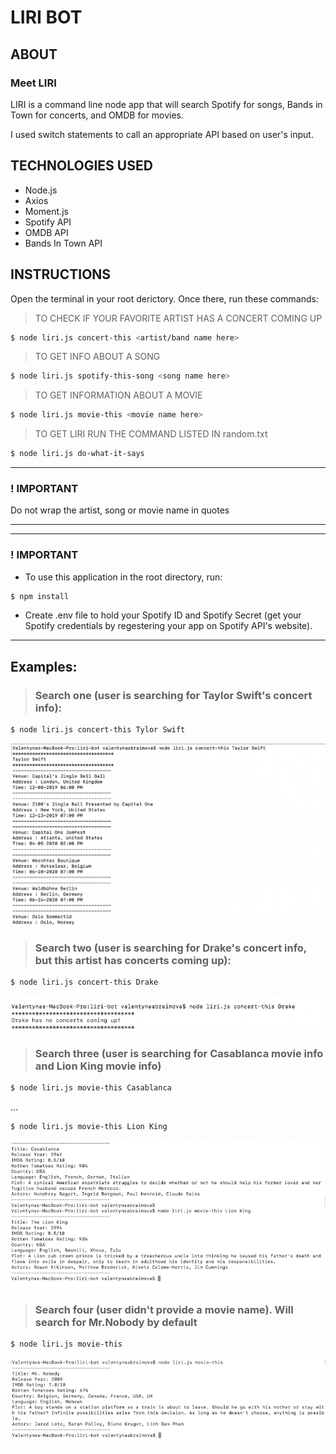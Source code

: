 # LIRI BOT

## ABOUT

### Meet LIRI

LIRI is a command line node app that will search Spotify for songs, Bands in Town for concerts, and OMDB for movies.

I used switch statements to call an appropriate API based on user's input.

## TECHNOLOGIES USED

- Node.js
- Axios
- Moment.js
- Spotify API
- OMDB API 
- Bands In Town API

## INSTRUCTIONS

Open the terminal in your root derictory. Once there, run these commands:

>TO CHECK IF YOUR FAVORITE ARTIST HAS A CONCERT COMING UP 
```sh
$ node liri.js concert-this <artist/band name here>
```
>TO GET INFO ABOUT A SONG 
```sh
$ node liri.js spotify-this-song <song name here>
```
>TO GET INFORMATION ABOUT A MOVIE
```sh
$ node liri.js movie-this <movie name here>
```
>TO GET LIRI RUN THE COMMAND LISTED IN random.txt
```sh
$ node liri.js do-what-it-says
```
***
### ! IMPORTANT 
Do not wrap the artist, song or movie name in quotes
***
***
### ! IMPORTANT 
- To use this application in the root directory, run:
```sh
$ npm install 
```
- Create .env file to hold your Spotify ID and Spotify Secret (get your Spotify credentials by regestering your app on Spotify API's website). 
***

## Examples:

>### Search one (user is searching for Taylor Swift's concert info):
```sh
$ node liri.js concert-this Tylor Swift
```
![Image description](img/concert-this.png)

>### Search two (user is searching for Drake's concert info, but this artist has concerts coming up):
```sh
$ node liri.js concert-this Drake
```
![Image description](img/concert-this-no-concert.png)

>### Search three (user is searching for Casablanca movie info and Lion King movie info)
```sh
$ node liri.js movie-this Casablanca
```
...
```sh
$ node liri.js movie-this Lion King
```
![Image description](img/movie-this.png)

>### Search four (user didn't provide a movie name). Will search for Mr.Nobody by default
```sh
$ node liri.js movie-this
```
![Image description](img/movie-this-no-input.png)







